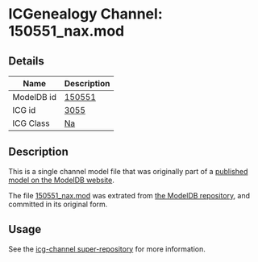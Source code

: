# ICGenealogy Channel: 150551\_nax.mod

## Details

Name | Description
---- | -----------
ModelDB id | [150551](http://senselab.med.yale.edu/ModelDB/ShowModel.cshtml?model=150551)
ICG id | [3055](http://icg.neurotheory.ox.ac.uk/channels/2/3055)
ICG Class | [Na](http://icg.neurotheory.ox.ac.uk/channels/2)

## Description

This is a single channel model file that was originally part of a [published model on the ModelDB website](http://senselab.med.yale.edu/mModelDB/ShowModel.cshtml?model=150551).

The file [150551\_nax.mod](150551_nax.mod) was extrated from [the ModelDB repository](http://senselab.med.yale.edu/ModelDB/ShowModel.cshtml?model=150551), and committed in its original form.

## Usage

See the [icg-channel super-repository](https://github.com/icgenealogy/icg-channels) for more information.